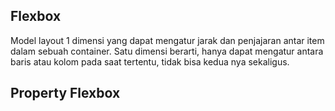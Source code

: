 ## Flexbox
Model layout 1 dimensi yang dapat mengatur jarak dan penjajaran antar item dalam sebuah container. Satu dimensi berarti, hanya dapat mengatur antara baris atau kolom pada saat tertentu, tidak bisa kedua nya sekaligus.

## Property Flexbox
